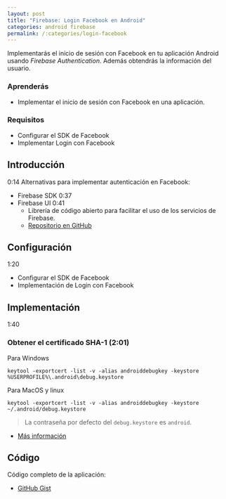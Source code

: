 ```yaml
---
layout: post
title: "Firebase: Login Facebook en Android"
categories: android firebase
permalink: /:categories/login-facebook
---
```


Implementarás el inicio de sesión con Facebook en tu aplicación Android usando *Firebase Authentication*. Además obtendrás la información del usuario.

### Aprenderás
* Implementar el inicio de sesión con Facebook en una aplicación.

### Requisitos
* Configurar el SDK de Facebook
* Implementar Login con Facebook

## Introducción
0:14 Alternativas para implementar autenticación en Facebook:
* Firebase SDK 0:37
* Firebase UI 0:41
    * Librería de código abierto para facilitar el uso de los servicios de Firebase.
    * [Repositorio en GitHub](https://github.com/firebase/FirebaseUI-Android)
        
## Configuración
1:20

* Configurar el SDK de Facebook
* Implementación de Login con Facebook

## Implementación
1:40

### Obtener el certificado SHA-1 (2:01)
Para Windows

```
keytool -exportcert -list -v -alias androiddebugkey -keystore %USERPROFILE%\.android\debug.keystore
```

Para MacOS y linux

```
keytool -exportcert -list -v -alias androiddebugkey -keystore ~/.android/debug.keystore
```

> La contraseña por defecto del `debug.keystore` es `android`.

* [Más información](https://developers.google.com/android/guides/client-auth)

## Código

Código completo de la aplicación:

* [GitHub Gist](https://gist.github.com/adanieldev/8c38122832535b20f4afc42c5b0b9366)